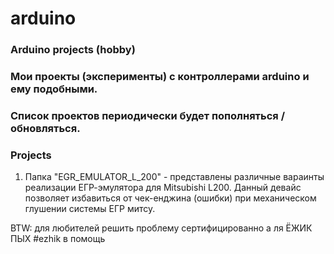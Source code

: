 # arduino
### Arduino projects (hobby)

### Мои проекты (эксперименты) с контроллерами arduino и ему подобными.
### Список проектов периодически будет пополняться / обновляться.

### Projects
1) Папка "EGR_EMULATOR_L_200" - представлены различные вараинты реализации ЕГР-эмулятора для Mitsubishi L200. Данный девайс позволяет избавиться от чек-енджина (ошибки) при механическом глушении системы ЕГР митсу.

BTW: для любителей решить проблему сертифицированно а ля ЁЖИК ПЫХ #ezhik в помощь
